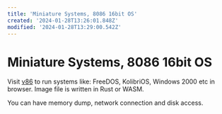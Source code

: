 ```yaml
---
title: 'Miniature Systems, 8086 16bit OS'
created: '2024-01-28T13:26:01.848Z'
modified: '2024-01-28T13:29:00.542Z'
---
```


# Miniature Systems, 8086 16bit OS

Visit [v86]() to run systems like: FreeDOS, KolibriOS, Windows 2000 etc in browser. Image file is written in Rust or WASM.

You can have memory dump, network connection and disk access.
